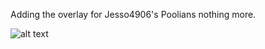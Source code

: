 Adding the overlay for Jesso4906's Poolians nothing more.



![alt text](https://github.com/budturfays/Poolians/blob/main/Screenshot%202024-09-20%20152947.png?raw=true)
